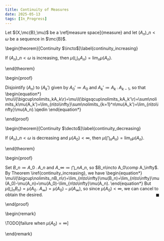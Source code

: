 ```yaml
---
title: Continuity of Measures
date: 2025-05-13
tags: [In_Progress]
---
```


Let $(X,\mc{B},\mu)$ be a \ref[measure space]{measure} and let $(A_n)\_{n<\omega}$ be a sequence in $\mc{B}$.

\begin{theorem}[Continuity $\incto$]\label{continuity_increasing}

If $(A_n)\_{n<\omega}$ is increasing, then $\mu(\bigcup_nA_n)=\lim_n\mu(A_n)$.

\end{theorem}

\begin{proof}

Disjointify $(A_n)$ to $(A_k')$ given by $A_0'\coloneqq A_0$ and $A_k'\coloneqq A_k\comp A_{k-1}$, so that
\begin{equation*}
    \mu\l(\bigcup\nolimits_kA_k\r)=\mu\l(\bigsqcup\nolimits_kA_k'\r)=\sum\nolimits_k\mu(A_k')=\lim_{n\to\infty}\sum\nolimits_{k=1}^n\mu(A_k')=\lim_{n\to\infty}\mu(A_n).\qedin
\end{equation*}

\end{proof}

\begin{theorem}[Continuity $\decto$]\label{continuity_decreasing}

If $(A_n)\_{n<\omega}$ is decreasing and $\mu(A_0)<\infty$, then $\mu(\bigcap_nA_n)=\lim_n\mu(A_n)$.

\end{theorem}

\begin{proof}

Set $B\_n\coloneqq A\_0\comp A\_n$ and $A\_\infty\coloneqq\bigcap\_nA\_n$, so $B_n\incto A_0\comp A_\infty$. By Theorem \iref{continuity_increasing}, we have
\begin{equation*}
    \mu\l(\bigcup\nolimits\_nB\_n\r)=\lim\_{n\to\infty}\mu(B\_n)=\lim_{n\to\infty}\mu(A_0)-\mu(A_n)=\mu(A\_0)-\lim\_{n\to\infty}\mu(A\_n).
\end{equation*}
But $\mu(\bigcup_nB_n)=\mu(A_0\comp A_\infty)=\mu(A_0)-\mu(A_\infty)$, so since $\mu(A_0)<\infty$, we can cancel to obtain the desired.<span style="float:right;">$\blacksquare$</span>

\end{proof}

\begin{remark}

\TODO[failure when $\mu(A_0)=\infty$]

\end{remark}
